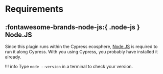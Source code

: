 # Requirements

## :fontawesome-brands-node-js:{ .node-js } Node.JS

Since this plugin runs within the Cypress ecosphere, [Node.JS](https://nodejs.org/en/download/) is required to run it along Cypress.
With you using Cypress, you probably have installed it already.

!!! info
    Type `node --version` in a terminal to check your version.
